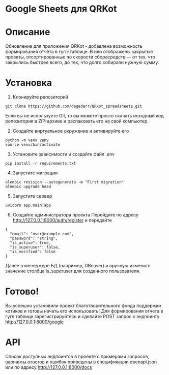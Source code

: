 # Google Sheets для QRKot


# Описание
Обновление для приложения QRKot - добавлена возможность формирования отчёта в гугл-таблице. В ней отображены закрытые проекты, отсортированные по скорости сборасредств — от тех, что закрылись быстрее всего, до тех, что долго собирали нужную сумму.
 
  
# Установка

1. Клонируйте репозиторий
```
git clone https://github.com/dagedarr/QRkot_spreadsheets.git
```
Если вы не используете Git, то вы можете просто скачать исходный код репозитория в ZIP-архиве и распаковать его на свой компьютер.

2. Создайте виртуальное окружение и активируйте его
```
python -m venv venv
source venv/bin/activate
```
3. Установите зависимости и создайте файл .env
```
pip install -r requirements.txt
```
4. Запустите миграции
```
alembic revision --autogenerate -m "First migration" 
alembic upgrade head 
```
5. Запустите сервер
```
uvicorn app.main:app
```
6. Создайте администратора проекта
Перейдите по адресу http://127.0.0.1:8000/auth/register и передайте
```
{
  "email": "user@example.com",
  "password": "string",
  "is_active": true,
  "is_superuser": false,
  "is_verified": false
}
```
Далее в менеджере БД (например, DBeaver) и вручную измените значение столбца is_superuser для созданного пользователя.

# Готово!
Вы успешно установили проект благотворительного фонда поддержки котиков и готовы начать его использовать!
Для формирования отчета в гугл таблице зарегистрируйтесь и сделайте POST запрос к эндпоинту http://127.0.0.1:8000/google

# API  
Список доступных эндпоинтов в проекте c примерами запросов, варианты ответов и ошибок приведены в спецификации openapi.json или по адресу http://127.0.0.1:8000/docs
  

